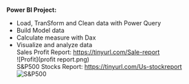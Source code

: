 **Power BI Project:**  
  * Load, TranSform and Clean data with Power Query
  * Build Model data
  * Calculate measure with Dax
  * Visualize and analyze data  
Sales Profit Report: 
  https://tinyurl.com/Sale-report  
  ![Profit](profit report.png)  
S&P500 Stocks Report:
  https://tinyurl.com/Us-stockreport  
  ![S&P500](link)
